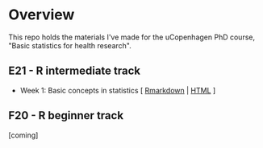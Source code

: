 # Overview
This repo holds the materials I've made for the uCopenhagen PhD course, "Basic statistics for health research".

## E21 - R intermediate track
- Week 1: Basic concepts in statistics \[ [Rmarkdown](F21/notebook_week_1.Rmd) \| [HTML](https://htmlpreview.github.io/?https://github.com/epi-ben/course_basic_stats/blob/master/F21/notebook_week_1.html) \]

## F20 - R beginner track
[coming]

